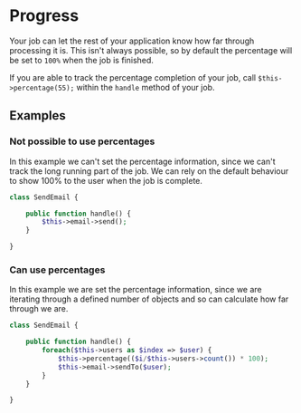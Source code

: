 # Progress

Your job can let the rest of your application know how far through processing it is. This isn't always possible, so by default the percentage will be set to `100%` when the job is finished.

If you are able to track the percentage completion of your job, call `$this->percentage(55);` within the `handle` method of your job.


## Examples

### Not possible to use percentages

In this example we can't set the percentage information, since we can't track the long running part of the job. We can rely on the default behaviour to show 100% to the user when the job is complete.

```php
class SendEmail {

    public function handle() {
        $this->email->send();
    }

}
```

### Can use percentages

In this example we are set the percentage information, since we are iterating through a defined number of objects and so can calculate how far through we are.

```php
class SendEmail {

    public function handle() {
        foreach($this->users as $index => $user) {
            $this->percentage(($i/$this->users->count()) * 100);
            $this->email->sendTo($user);
        }
    }

}
```
